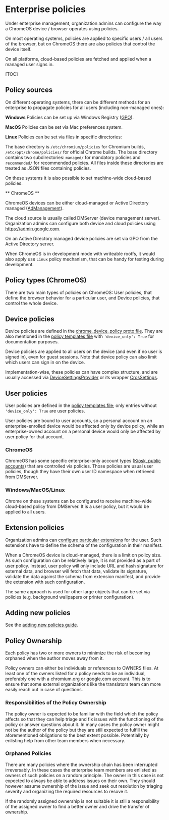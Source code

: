# Enterprise policies

Under enterprise management, organization admins can configure the way a
ChromeOS device / browser operates using policies.

On most operating systems, policies are applied to specific users / all users
of the browser, but on ChromeOS there are also policies that control the device
itself.

On all platforms, cloud-based policies are fetched and applied when a managed
user signs in.

[TOC]

## Policy sources

On different operating systems, there can be different methods for an enterprise
to propagate policies for all users (including non-managed ones):

**Windows** Policies can be set up via Windows Registry ([GPO](https://en.wikipedia.org/wiki/Group_Policy)).

**MacOS** Policies can be set via Mac preferences system.

**Linux** Policies can be set via files in specific directories:

The base directory is `/etc/chromium/policies` for Chromium builds,
 `/etc/opt/chrome/policies/` for official Chrome builds.
The base directory contains two subdirectories: `managed/` for mandatory
policies and `recommended/` for recommended policies. All files inside these
directories are treated as JSON files containing policies.

On these systems it is also possible to set machine-wide cloud-based policies.

** ChromeOS **

ChromeOS devices can be either cloud-managed or Active Directory managed
([AdManagement](https://support.google.com/chrome/a?p=ad)).

The cloud source is usually called DMServer (device management server).
Organization admins can configure both device and cloud policies using
https://admin.google.com.

On an Active Directory managed device policies are set via GPO from the Active
Directory server.

When ChromeOS is in development mode with writeable rootfs, it would also
apply use `Linux` policy mechanism, that can be handy for testing during
development.

## Policy types (ChromeOS)

There are two main types of policies on ChromeOS: User policies, that define
the browser behavior for a particular user, and Device policies, that control
the whole device.

## Device policies

Device policies are defined in the [chrome_device_policy proto file](https://cs.chromium.org/chromium/src/components/policy/proto/chrome_device_policy.proto).
They are also mentioned in the [policy templates file](https://cs.chromium.org/chromium/src/components/policy/resources/policy_templates.json)
with `'device_only': True` for documentation purposes.

Device policies are applied to all users on the device (and even if no user
is signed in), even for guest sessions. Note that device policy can also limit
which users can sign in on the device.

Implementation-wise, these policies can have complex structure, and are
usually accessed via
[DeviceSettingsProvider](https://cs.chromium.org/chromium/src/chrome/browser/ash/settings/device_settings_provider.h)
or its wrapper [CrosSettings](https://cs.chromium.org/chromium/src/chrome/browser/ash/settings/cros_settings.h).

## User policies

User policies are defined in the [policy templates file](https://cs.chromium.org/chromium/src/components/policy/resources/policy_templates.json);
only entries without `'device_only': True` are user policies.

User policies are bound to user accounts, so a personal account on
an enterprise-enrolled device would be affected only by device policy, while
an enterprise-owned account on a personal device would only be affected by user
policy for that account.

### ChromeOS
ChromeOS has some specific enterprise-only account types ([Kiosk, public
accounts](kiosk_public_session.md)) that are controlled via policies. Those
policies are usual user policies, though they have their own user ID namespace
when retrieved from DMServer.

### Windows/MacOS/Linux
Chrome on these systems can be configured to receive machine-wide cloud-based
policy from DMServer. It is a user policy, but it would be applied to all
users.

## Extension policies

Organization admins can [configure particular extensions](https://www.chromium.org/administrators/configuring-policy-for-extensions)
for the user. Such extensions have to define the schema of the configuration
in their manifest.

When a ChromeOS device is cloud-managed, there is a limit on policy size.
As such configuration can be relatively large, it is not provided as a part
of user policy. Instead, user policy will only include URL and hash signature
for external data, and browser will fetch that data, validate its signature,
validate the data against the schema from extension manifest, and provide the
extension with such configuration.

The same approach is used for other large objects that can be set via
policies (e.g. background wallpapers or printer configuration).

## Adding new policies

See the [adding new policies guide](add_new_policy.md#adding-a-new-policy).

## Policy Ownership

Each policy has two or more owners to minimize the risk of becoming orphaned
when the author moves away from it.

Policy owners can either be individuals or references to OWNERS files. At least
one of the owners listed for a policy needs to be an individual, preferably one
with a chromium.org or google.com account. This is to ensure that some external
organizations like the translators team can more easily reach out in case of
questions.

### Responsibilities of the Policy Ownership

The policy owner is expected to be familiar with the field which the policy
affects so that they can help triage and fix issues with the functioning of the
policy or answer questions about it. In many cases the policy owner might not be
the author of the policy but they are still expected to fulfill the aforementioned
obligations to the best extent possible. Potentially by enlisting help from other
team members when necessary.

### Orphaned Policies

There are many policies where the ownership chain has been interrupted irreversably.
In these cases the enterprise team members are enlisted as owners of such policies
on a random principle. The owner in this case is not expected to always be able to
address issues on their own. They should however assume ownership of the issue and
seek out resolution by triaging severity and organizing the required resources to
resove it.

If the randomly assigned ownership is not suitable it is still a responsibility of
the assigned owner to find a better owner and drive the transfer of ownership.
